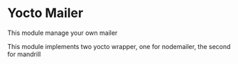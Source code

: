# Yocto Mailer

This module manage your own mailer

This module implements two yocto wrapper, one for nodemailer, the second for mandrill
